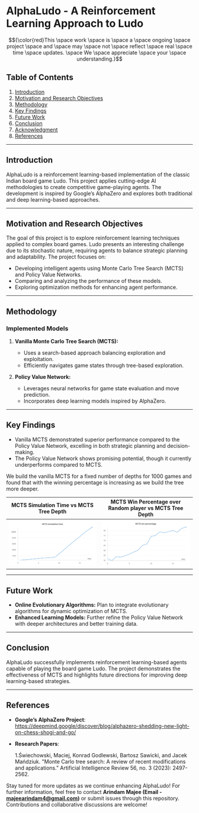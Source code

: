 # AlphaLudo - A Reinforcement Learning Approach to Ludo

$${\color{red}This \space work \space is \space a \space ongoing  \space project \space and \space may \space not \space reflect \space real \space time \space updates. \space We \space appreciate \space your \space understanding.}$$

## Table of Contents
1. [Introduction](#introduction)
2. [Motivation and Research Objectives](#motivation-and-research-objectives)
3. [Methodology](#methodology)
4. [Key Findings](#key-findings)
5. [Future Work](#future-work)
6. [Conclusion](#conclusion)
7. [Acknowledgment](#acknowledgment)
8. [References](#references)

---

## Introduction
AlphaLudo is a reinforcement learning-based implementation of the classic Indian board game Ludo. This project applies cutting-edge AI methodologies to create competitive game-playing agents. The development is inspired by Google’s AlphaZero and explores both traditional and deep learning-based approaches.

---

## Motivation and Research Objectives
The goal of this project is to explore reinforcement learning techniques applied to complex board games. Ludo presents an interesting challenge due to its stochastic nature, requiring agents to balance strategic planning and adaptability. The project focuses on:
- Developing intelligent agents using Monte Carlo Tree Search (MCTS) and Policy Value Networks.
- Comparing and analyzing the performance of these models.
- Exploring optimization methods for enhancing agent performance.

---

## Methodology
### Implemented Models
1. **Vanilla Monte Carlo Tree Search (MCTS):**
   - Uses a search-based approach balancing exploration and exploitation.
   - Efficiently navigates game states through tree-based exploration.

2. **Policy Value Network:**
   - Leverages neural networks for game state evaluation and move prediction.
   - Incorporates deep learning models inspired by AlphaZero.

---

## Key Findings
- Vanilla MCTS demonstrated superior performance compared to the Policy Value Network, excelling in both strategic planning and decision-making.
- The Policy Value Network shows promising potential, though it currently underperforms compared to MCTS.

We build the vanilla MCTS for a fixed number of depths for 1000 games and found that with the winning percentage is increasing as we build the tree more deeper.

| MCTS Simulation Time vs MCTS Tree Depth | MCTS Win Percentage over Random player vs MCTS Tree Depth |
|---|---|
| ![images/VanillaMCTSvsRandomPlayerSimulationTime.png](images/VanillaMCTSvsRandomPlayerSimulationTime.png) | ![images/VanillaMCTSvsRandomPlayerWinnPercentage.png](images/VanillaMCTSvsRandomPlayerWinnPercentage.png) |

---

## Future Work
- **Online Evolutionary Algorithms:** Plan to integrate evolutionary algorithms for dynamic optimization of MCTS.
- **Enhanced Learning Models:** Further refine the Policy Value Network with deeper architectures and better training data.

---

## Conclusion
AlphaLudo successfully implements reinforcement learning-based agents capable of playing the board game Ludo. The project demonstrates the effectiveness of MCTS and highlights future directions for improving deep learning-based strategies.

---

## References
- **Google’s AlphaZero Project**: https://deepmind.google/discover/blog/alphazero-shedding-new-light-on-chess-shogi-and-go/
- **Research Papers**:
  
   1.Świechowski, Maciej, Konrad Godlewski, Bartosz Sawicki, and Jacek Mańdziuk. "Monte Carlo tree search: A review of recent modifications and applications." Artificial Intelligence Review 56, no. 3 (2023): 2497-2562.

Stay tuned for more updates as we continue enhancing AlphaLudo! For further information, feel free to contact **Arindam Majee (Email - majeearindam4@gmail.com)** or submit issues through this repository. Contributions and collaborative discussions are welcome!
